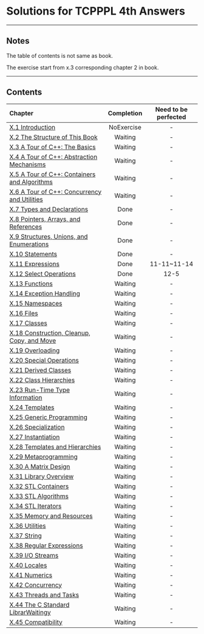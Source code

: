 # Solutions for TCPPPL 4th Answers

---

## Notes

The table of contents is not same as book.

The exercise start from x.3 corresponding chapter 2 in book.



---

## Contents

|Chapter|Completion|Need to be perfected|
|:---|:---:|:---:|
|[X.1 Introduction]()|NoExercise|-|
|[X.2 The Structure of This Book]()|Waiting|-|
|[X.3 A Tour of C++: The Basics]()|Waiting|-|
|[X.4 A Tour of C++: Abstraction Mechanisms]()|Waiting|-|
|[X.5 A Tour of C++: Containers and Algorithms]()|Waiting|-|
|[X.6 A Tour of C++: Concurrency and Utilities]()|Waiting|-|
|[X.7 Types and Declarations](X.7/README.md)|Done|-|
|[X.8 Pointers, Arrays, and References](X.8/README.md)|Done|-|
|[X.9 Structures, Unions, and Enumerations](X.9/README.md)|Done|-|
|[X.10 Statements](X.10/README.md)|Done|-|
|[X.11 Expressions](X.11/README.md)|Done|11-11~11-14|
|[X.12 Select Operations](X.12/README.md)|Done|12-5|
|[X.13 Functions]()|Waiting|-|
|[X.14 Exception Handling]()|Waiting|-|
|[X.15 Namespaces]()|Waiting|-|
|[X.16 Files]()|Waiting|-|
|[X.17 Classes]()|Waiting|-|
|[X.18 Construction, Cleanup, Copy, and Move]()|Waiting|-|
|[X.19 Overloading]()|Waiting|-|
|[X.20 Special Operations]()|Waiting|-|
|[X.21 Derived Classes]()|Waiting|-|
|[X.22 Class Hierarchies]()|Waiting|-|
|[X.23 Run-Time Type Information]()|Waiting|-|
|[X.24 Templates]()|Waiting|-|
|[X.25 Generic Programming]()|Waiting|-|
|[X.26 Specialization]()|Waiting|-|
|[X.27 Instantiation]()|Waiting|-|
|[X.28 Templates and Hierarchies]()|Waiting|-|
|[X.29 Metaprogramming]()|Waiting|-|
|[X.30 A Matrix Design]()|Waiting|-|
|[X.31 Library Overview]()|Waiting|-|
|[X.32 STL Containers]()|Waiting|-|
|[X.33 STL Algorithms]()|Waiting|-|
|[X.34 STL Iterators]()|Waiting|-|
|[X.35 Memory and Resources]()|Waiting|-|
|[X.36 Utilities]()|Waiting|-|
|[X.37 String]()|Waiting|-|
|[X.38 Regular Expressions]()|Waiting|-|
|[X.39 I/O Streams]()|Waiting|-|
|[X.40 Locales]()|Waiting|-|
|[X.41 Numerics]()|Waiting|-|
|[X.42 Concurrency]()|Waiting|-|
|[X.43 Threads and Tasks]()|Waiting|-|
|[X.44 The C Standard LibrarWaitingy]()|Waiting|-|
|[X.45 Compatibility]()|Waiting|-|
